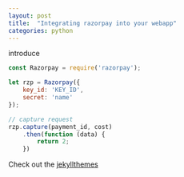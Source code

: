 ```yaml
---
layout: post
title:  "Integrating razorpay into your webapp"
categories: python
---
```

introduce

```javascript
const Razorpay = require('razorpay');

let rzp = Razorpay({
	key_id: 'KEY_ID',
	secret: 'name'
});

// capture request
rzp.capture(payment_id, cost)
	.then(function (data) {
		return 2;
	})
```

Check out the [jekyllthemes]

[jekyllthemes]: http://jekyllthemes.org/


